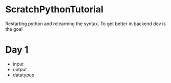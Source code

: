 # ScratchPythonTutorial
Restarting python and relearning the syntax. To get better in backend dev is the goal

# Day 1
- input
- output
- datatypes
